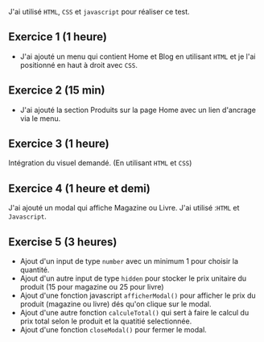 J'ai utilisé `HTML`, `CSS` et `javascript` pour réaliser ce test.

## Exercice 1 (1 heure)

- J'ai ajouté un menu qui contient Home et Blog en utilisant `HTML` et je l'ai positionné en haut à droit avec `CSS`.

## Exercice 2 (15 min)

- J'ai ajouté la section Produits sur la page Home avec un lien d'ancrage via le menu.

## Exercice 3 (1 heure)

Intégration du visuel demandé.
(En utilisant `HTML` et `CSS`)

## Exercice 4 (1 heure et demi)

J'ai ajouté un modal qui affiche Magazine ou Livre.
J'ai utilisé :`HTML` et `Javascript`.

## Exercise 5 (3 heures)

- Ajout d'un input de type `number` avec un minimum 1 pour choisir la quantité.
- Ajout d'un autre input de type `hidden` pour stocker le prix unitaire du produit (15 pour magazine ou 25 pour livre)
- Ajout d'une fonction javascript `afficherModal()` pour afficher le prix du produit (magazine ou livre) dés qu'on clique sur le modal.
- Ajout d'une autre fonction `calculeTotal()` qui sert à faire le calcul du prix total selon le produit et la quatitié selectionnée.
- Ajout d'une fonction `closeModal()` pour fermer le modal.
